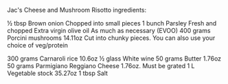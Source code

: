 Jac's Cheese and Mushroom Risotto ingredients:

½ tbsp Brown onion Chopped into small pieces
1 bunch Parsley Fresh and chopped
Extra virgin olive oil As much as necessary (EVOO)
400 grams Porcini mushrooms 14.11oz
Cut into chunky pieces. You can also use your choice of veg/protein

300 grams Carnaroli rice 10.6oz
½ glass White wine
50 grams Butter 1.76oz
50 grams Parmigiano Reggiano Cheese 1.76oz. Must be grated
1 L Vegetable stock 35.27oz
1 tbsp Salt
